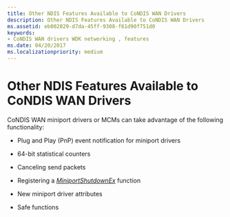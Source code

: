 ```yaml
---
title: Other NDIS Features Available to CoNDIS WAN Drivers
description: Other NDIS Features Available to CoNDIS WAN Drivers
ms.assetid: eb002029-d7da-45ff-9308-f61d90f751d0
keywords:
- CoNDIS WAN drivers WDK networking , features
ms.date: 04/20/2017
ms.localizationpriority: medium
---
```


# Other NDIS Features Available to CoNDIS WAN Drivers





CoNDIS WAN miniport drivers or MCMs can take advantage of the following functionality:

-   Plug and Play (PnP) event notification for miniport drivers

-   64-bit statistical counters

-   Canceling send packets

-   Registering a [*MiniportShutdownEx*](https://msdn.microsoft.com/library/windows/hardware/ff559449) function

-   New miniport driver attributes

-   Safe functions

 

 





